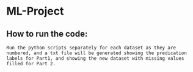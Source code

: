 # ML-Project
## How to run the code:

`Run the python scripts separately for each dataset as they are numbered, and a txt file will be generated showing the predication labels for Part1, and showing the new dataset with missing values filled for Part 2.`





